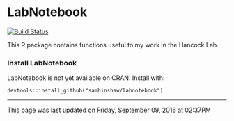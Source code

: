 # LabNotebook


[![Build Status](https://travis-ci.org/samhinshaw/labnotebook.svg?branch=master)](https://travis-ci.org/samhinshaw/labnotebook)

This R package contains functions useful to my work in the Hancock Lab. 

### Install LabNotebook

LabNotebook is not yet available on CRAN. Install with:
```
devtools::install_github("samhinshaw/labnotebook")
```


********
This page was last updated on  Friday, September 09, 2016 at 02:37PM
